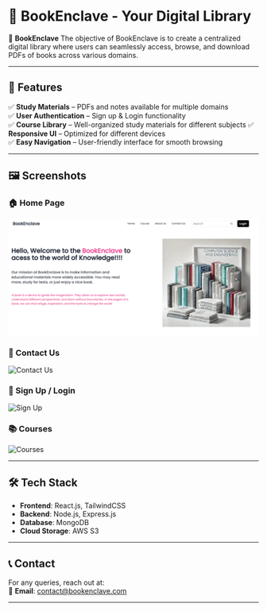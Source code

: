 # 📖 BookEnclave - Your Digital Library

🚀 **BookEnclave** The objective of BookEnclave is to create a centralized digital library where users can seamlessly access, browse, and download PDFs of books across various domains.

---

## 🌟 Features

✅ **Study Materials** – PDFs and notes available for multiple domains  
✅ **User Authentication** – Sign up & Login functionality  
✅ **Course Library** – Well-organized study materials for different subjects
✅ **Responsive UI** – Optimized for different devices  
✅ **Easy Navigation** – User-friendly interface for smooth browsing  

---

## 🖼️ Screenshots

### **🏠 Home Page**
![Home Page](https://github.com/Deeksha-602/BookEnclave/blob/master/Home%20Page.png)

### **📩 Contact Us**
![Contact Us](screenshots/.png)

### **🔐 Sign Up / Login**
![Sign Up](screenshots/signup.png)

### **📚 Courses**
![Courses](screenshots/courses.png)

---

## 🛠️ Tech Stack

- **Frontend**: React.js, TailwindCSS  
- **Backend**: Node.js, Express.js  
- **Database**: MongoDB  
- **Cloud Storage**: AWS S3  

---

## 📞 Contact

For any queries, reach out at:  
📧 **Email**: [contact@bookenclave.com](mailto:contact@bookenclave.com)  

---
